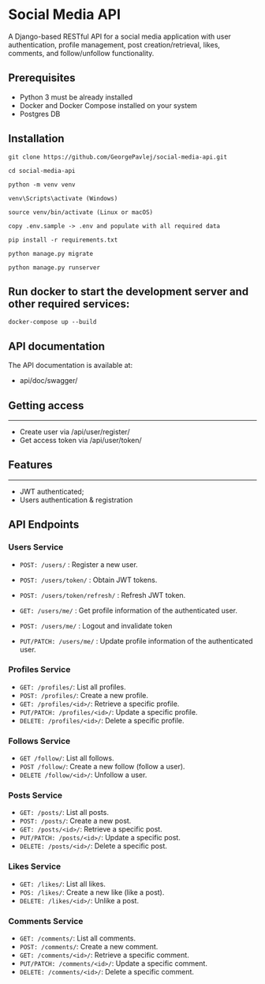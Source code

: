 # Social Media API

A Django-based RESTful API for a social media application with user authentication, profile management, post creation/retrieval, likes, comments, and follow/unfollow functionality.

## Prerequisites
- Python 3 must be already installed
- Docker and Docker Compose installed on your system
- Postgres DB

## Installation

```shell
git clone https://github.com/GeorgePavlej/social-media-api.git
```

```shell
cd social-media-api
```

```shell
python -m venv venv
```
```shell
venv\Scripts\activate (Windows)
```
```shell
source venv/bin/activate (Linux or macOS)
```

```shell
copy .env.sample -> .env and populate with all required data
```

```shell
pip install -r requirements.txt
```

```shell
python manage.py migrate
```

```shell
python manage.py runserver
```

## Run docker to start the development server and other required services:

```shell
docker-compose up --build
```
## API documentation

The API documentation is available at:
- api/doc/swagger/

## Getting access
<hr>

- Create user via /api/user/register/
- Get access token via /api/user/token/

## Features
<hr>

- JWT authenticated;
- Users authentication & registration

## API Endpoints

### Users Service

- `POST: /users/` : Register a new user.

- `POST: /users/token/` : Obtain JWT tokens.

- `POST: /users/token/refresh/` : Refresh JWT token.

- `GET: /users/me/` : Get profile information of the authenticated user.

- `POST: /users/me/` : Logout and invalidate token

- `PUT/PATCH: /users/me/` : Update profile information of the authenticated user.

### Profiles Service

- `GET: /profiles/`: List all profiles.
- `POST: /profiles/`: Create a new profile.
- `GET: /profiles/<id>/`: Retrieve a specific profile.
- `PUT/PATCH: /profiles/<id>/`: Update a specific profile.
- `DELETE: /profiles/<id>/`: Delete a specific profile.

### Follows Service

- `GET /follow/`: List all follows.
- `POST /follow/`: Create a new follow (follow a user).
- `DELETE /follow/<id>/`: Unfollow a user.

### Posts Service

- `GET: /posts/`: List all posts.
- `POST: /posts/`: Create a new post.
- `GET: /posts/<id>/`: Retrieve a specific post.
- `PUT/PATCH: /posts/<id>/`: Update a specific post.
- `DELETE: /posts/<id>/`: Delete a specific post.

### Likes Service

- `GET: /likes/`: List all likes.
- `POS: /likes/`: Create a new like (like a post).
- `DELETE: /likes/<id>/`: Unlike a post.

### Comments Service

- `GET: /comments/`: List all comments.
- `POST: /comments/`: Create a new comment.
- `GET: /comments/<id>/`: Retrieve a specific comment.
- `PUT/PATCH: /comments/<id>/`: Update a specific comment.
- `DELETE: /comments/<id>/`: Delete a specific comment.
